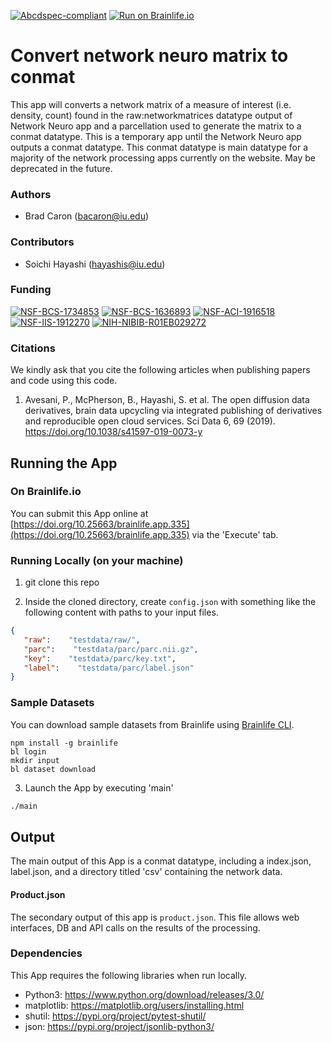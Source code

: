 [![Abcdspec-compliant](https://img.shields.io/badge/ABCD_Spec-v1.1-green.svg)](https://github.com/brain-life/abcd-spec)
[![Run on Brainlife.io](https://img.shields.io/badge/Brainlife-brainlife.app.335-blue.svg)](https://doi.org/10.25663/brainlife.app.335)

# Convert network neuro matrix to conmat 

This app will converts a network matrix of a measure of interest (i.e. density, count) found in the raw:networkmatrices datatype output of Network Neuro app and a parcellation used to generate the matrix to a conmat datatype. This is a temporary app until the Network Neuro app outputs a conmat datatype. This conmat datatype is main datatype for a majority of the network processing apps currently on the website. May be deprecated in the future. 

### Authors 

- Brad Caron (bacaron@iu.edu) 

### Contributors 

- Soichi Hayashi (hayashis@iu.edu) 

### Funding 

[![NSF-BCS-1734853](https://img.shields.io/badge/NSF_BCS-1734853-blue.svg)](https://nsf.gov/awardsearch/showAward?AWD_ID=1734853)
[![NSF-BCS-1636893](https://img.shields.io/badge/NSF_BCS-1636893-blue.svg)](https://nsf.gov/awardsearch/showAward?AWD_ID=1636893)
[![NSF-ACI-1916518](https://img.shields.io/badge/NSF_ACI-1916518-blue.svg)](https://nsf.gov/awardsearch/showAward?AWD_ID=1916518)
[![NSF-IIS-1912270](https://img.shields.io/badge/NSF_IIS-1912270-blue.svg)](https://nsf.gov/awardsearch/showAward?AWD_ID=1912270)
[![NIH-NIBIB-R01EB029272](https://img.shields.io/badge/NIH_NIBIB-R01EB029272-green.svg)](https://grantome.com/grant/NIH/R01-EB029272-01)

### Citations

We kindly ask that you cite the following articles when publishing papers and code using this code.

1. Avesani, P., McPherson, B., Hayashi, S. et al. The open diffusion data derivatives, brain data upcycling via integrated publishing of derivatives and reproducible open cloud services. Sci Data 6, 69 (2019). https://doi.org/10.1038/s41597-019-0073-y

## Running the App 

### On Brainlife.io 

You can submit this App online at [https://doi.org/10.25663/brainlife.app.335](https://doi.org/10.25663/brainlife.app.335) via the 'Execute' tab. 

### Running Locally (on your machine) 

1. git clone this repo 

2. Inside the cloned directory, create `config.json` with something like the following content with paths to your input files. 

```json 
{
   "raw":    "testdata/raw/",
   "parc":    "testdata/parc/parc.nii.gz",
   "key":    "testdata/parc/key.txt",
   "label":    "testdata/parc/label.json"
} 
``` 

### Sample Datasets 

You can download sample datasets from Brainlife using [Brainlife CLI](https://github.com/brain-life/cli). 

```
npm install -g brainlife 
bl login 
mkdir input 
bl dataset download 
``` 

3. Launch the App by executing 'main' 

```bash 
./main 
``` 

## Output 

The main output of this App is a conmat datatype, including a index.json, label.json, and a directory titled 'csv' containing the network data. 

#### Product.json 

The secondary output of this app is `product.json`. This file allows web interfaces, DB and API calls on the results of the processing. 

### Dependencies 

This App requires the following libraries when run locally. 

- Python3: https://www.python.org/download/releases/3.0/
- matplotlib: https://matplotlib.org/users/installing.html
- shutil: https://pypi.org/project/pytest-shutil/
- json: https://pypi.org/project/jsonlib-python3/
